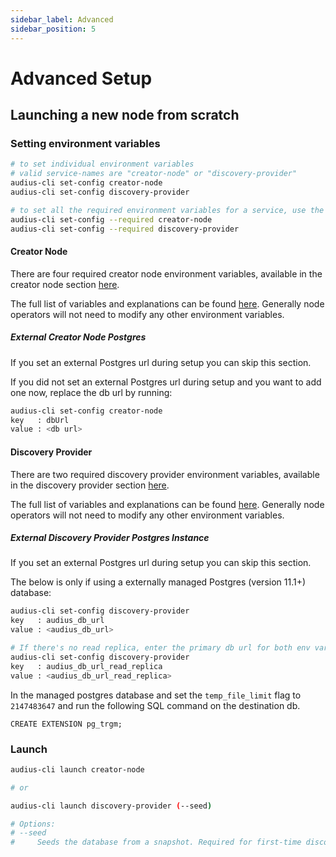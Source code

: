 ```yaml
---
sidebar_label: Advanced
sidebar_position: 5
---
```


# Advanced Setup

## Launching a new node from scratch

### Setting environment variables

```sh
# to set individual environment variables
# valid service-names are "creator-node" or "discovery-provider"
audius-cli set-config creator-node
audius-cli set-config discovery-provider

# to set all the required environment variables for a service, use the --required flag
audius-cli set-config --required creator-node
audius-cli set-config --required discovery-provider
```

#### Creator Node

There are four required creator node environment variables, available in the creator node section [here](setup.md#creator-node).

The full list of variables and explanations can be found [here](https://github.com/AudiusProject/audius-protocol/blob/main/creator-node/src/config.js). Generally node operators will not need to modify any other environment variables.

##### External Creator Node Postgres

If you set an external Postgres url during setup you can skip this section.

If you did not set an external Postgres url during setup and you want to add one now, replace the db url by running:

```sh
audius-cli set-config creator-node
key   : dbUrl
value : <db url>
```

#### Discovery Provider

There are two required discovery provider environment variables, available in the discovery provider section [here](setup.md#discovery-provider).

The full list of variables and explanations can be found [here](https://github.com/AudiusProject/audius-protocol/blob/main/packages/discovery-provider/default_config.ini). Generally node operators will not need to modify any other environment variables.

##### External Discovery Provider Postgres Instance

If you set an external Postgres url during setup you can skip this section.

The below is only if using a externally managed Postgres (version 11.1+) database:

```sh
audius-cli set-config discovery-provider
key   : audius_db_url
value : <audius_db_url>

# If there's no read replica, enter the primary db url for both env vars.
audius-cli set-config discovery-provider
key   : audius_db_url_read_replica
value : <audius_db_url_read_replica>
```

In the managed postgres database and set the `temp_file_limit` flag to `2147483647` and run the following SQL command on the destination db.

```
CREATE EXTENSION pg_trgm;
```

### Launch

```sh
audius-cli launch creator-node

# or

audius-cli launch discovery-provider (--seed)

# Options:
# --seed
#     Seeds the database from a snapshot. Required for first-time discovery setup.
```
